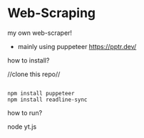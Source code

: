 # Web-Scraping
my own web-scraper!
- mainly using puppeteer
    https://pptr.dev/



how to install?

//clone this repo//

<code>
npm install puppeteer
npm install readline-sync
</code>


how to run?

node yt.js


